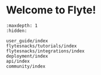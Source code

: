 # Welcome to Flyte!

```{toctree}
:maxdepth: 1
:hidden:

user_guide/index
flytesnacks/tutorials/index
flytesnacks/integrations/index
deployment/index
api/index
community/index
```
